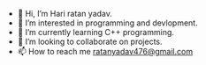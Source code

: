 - 👋 Hi, I’m Hari ratan yadav.
- 👀 I’m interested in programming and devlopment.
- 🌱 I’m currently learning C++ programming.
- 💞️ I’m looking to collaborate on projects.
- 📫 How to reach me ratanyadav476@gmail.com

<!---
ratanyadav476/ratanyadav476 is a ✨ special ✨ repository because its `README.md` (this file) appears on your GitHub profile.
You can click the Preview link to take a look at your changes.
--->
